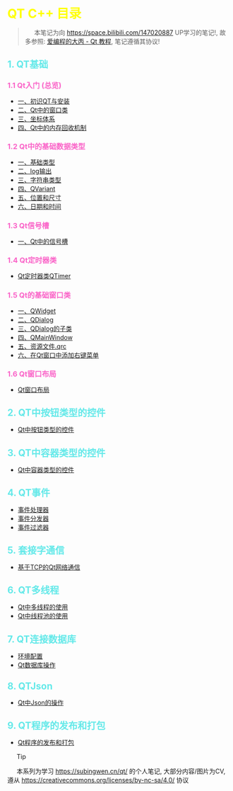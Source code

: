# QT C++ 目录
<style>
/* Markdown风格的样式 */

/* h1的样式 */
h1 {
    color: yellow;
    margin-top: 1.5em; /* 顶部间距 */
    margin-bottom: 0.5em; /* 底部间距 */
}

/* h2的样式 */
h2 {
    color: rgb(100,233,233);
    margin-top: 1.25em; /* 顶部间距 */
    margin-bottom: 0.5em; /* 底部间距 */
}

/* h3的样式 */
h3 {
    color: rgb(250, 100, 200);
    margin-top: 1.25em; /* 顶部间距 */
    margin-bottom: 0.5em; /* 底部间距 */
}

/* h4的样式 */
h4 {
    color: rgb(75,250,75);
    margin-top: 1.25em; /* 顶部间距 */
    margin-bottom: 0.5em; /* 底部间距 */
}

/* 段落样式 */
p {
    margin-top: 1em; /* 顶部间距 */
    margin-bottom: 1em; /* 底部间距 */
    text-indent: 1.5em; /* 首行缩进 */
}
</style>

> 本笔记为向 https://space.bilibili.com/147020887 UP学习的笔记!, 故多参照: [爱编程的大丙 - Qt 教程](https://subingwen.cn/qt/), 笔记遵循其协议!

## 1. QT基础
### 1.1 Qt入门 (总览)
- [一、初识QT与安装](../002-QT基础/001-QT入门/001-一、初识QT与安装/index.md)
- [二、Qt中的窗口类](../002-QT基础/001-QT入门/002-二、Qt中的窗口类/index.md)
- [三、坐标体系](../002-QT基础/001-QT入门/003-三、坐标体系/index.md)
- [四、Qt中的内存回收机制](../002-QT基础/001-QT入门/004-四、Qt中的内存回收机制/index.md)

### 1.2 Qt中的基础数据类型
- [一、基础类型](../002-QT基础/002-Qt中的基础数据类型/001-一、基础类型/index.md)
- [二、log输出](../002-QT基础/002-Qt中的基础数据类型/002-二、log输出/index.md)
- [三、字符串类型](../002-QT基础/002-Qt中的基础数据类型/003-三、字符串类型/index.md)
- [四、QVariant](../002-QT基础/002-Qt中的基础数据类型/004-四、QVariant/index.md)
- [五、位置和尺寸](../002-QT基础/002-Qt中的基础数据类型/005-五、位置和尺寸/index.md)
- [六、日期和时间](../002-QT基础/002-Qt中的基础数据类型/006-六、日期和时间/index.md)

### 1.3 Qt信号槽
- [一、Qt中的信号槽](../002-QT基础/003-QT信号槽/001-一、Qt中的信号槽/index.md)

### 1.4 Qt定时器类
- [Qt定时器类QTimer](../002-QT基础/004-Qt定时器类QTimer/index.md)

### 1.5 Qt的基础窗口类
- [一、QWidget](../002-QT基础/005-Qt中的基础窗口类/001-一、QWidget/index.md)
- [二、QDialog](../002-QT基础/005-Qt中的基础窗口类/002-二、QDialog/index.md)
- [三、QDialog的子类](../002-QT基础/005-Qt中的基础窗口类/003-三、QDialog的子类/index.md)
- [四、QMainWindow](../002-QT基础/005-Qt中的基础窗口类/004-四、QMainWindow/index.md)
- [五、资源文件.qrc](../002-QT基础/005-Qt中的基础窗口类/005-五、资源文件qrc/index.md)
- [六、在Qt窗口中添加右键菜单](../002-QT基础/005-Qt中的基础窗口类/006-六、在Qt窗口中添加右键菜单/index.md)

### 1.6 Qt窗口布局
- [Qt窗口布局](../002-QT基础/006-Qt窗口布局/index.md)

## 2. QT中按钮类型的控件
- [Qt中按钮类型的控件](../003-QT中按钮类型的控件/001-Qt中按钮类型的控件/index.md)

## 3. QT中容器类型的控件
- [Qt中容器类型的控件](../004-QT中容器类型的控件/001-Qt中容器类型的控件/index.md)

## 4. QT事件
- [事件处理器](../005-QT事件/001-事件处理器/index.md)
- [事件分发器](../005-QT事件/002-事件分发器/index.md)
- [事件过滤器](../005-QT事件/003-事件过滤器/index.md)

## 5. 套接字通信
- [基于TCP的Qt网络通信](../006-套接字通信/001-基于TCP的Qt网络通信/index.md)

## 6. QT多线程
- [Qt中多线程的使用](../007-QT多线程/001-Qt中多线程的使用/index.md)
- [Qt中线程池的使用](../007-QT多线程/002-Qt中线程池的使用/index.md)

## 7. QT连接数据库
- [环境配置](../008-QT连接数据库/001-环境配置/index.md)
- [Qt数据库操作](../008-QT连接数据库/002-Qt数据库操作/index.md)

## 8. QTJson
- [Qt中Json的操作](../009-QTJson/001-Qt中Json的操作/index.md)

## 9. QT程序的发布和打包
- [Qt程序的发布和打包](../010-QT打包安装/001-Qt程序的发布和打包/index.md)

> [!TIP]
> 本系列为学习 https://subingwen.cn/qt/ 的个人笔记, 大部分内容/图片为CV, 遵从 https://creativecommons.org/licenses/by-nc-sa/4.0/ 协议
